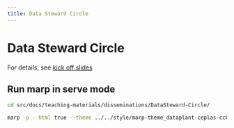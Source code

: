 ```yaml
---
title: Data Steward Circle
---
```


# Data Steward Circle

For details, see [kick off slides](./00-kickoff.md)



## Run marp in serve mode
```bash
cd src/docs/teaching-materials/disseminations/DataSteward-Circle/

marp -p --html true --theme ../../style/marp-theme_dataplant-ceplas-ccby.css 01-DataPLANT-contribution.md

```